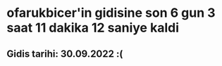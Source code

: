 # ofarukbicer'in gidisine son 6 gun 3 saat 11 dakika 12 saniye kaldi

## Gidis tarihi: 30.09.2022 :(